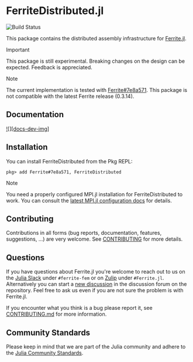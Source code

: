 # FerriteDistributed.jl

![Build Status](https://github.com/termi-official/FerriteDistributed.jl/actions/workflows/CI.yml/badge.svg?branch=main)

This package contains the distributed assembly infrastructure for [Ferrite.jl](https://github.com/Ferrite-FEM/Ferrite.jl).

> [!IMPORTANT]
> This package is still experimental. Breaking changes on the design can be expected. Feedback is appreciated.

> [!NOTE]
> The current implementation is tested with [Ferrite#7e8a571](https://github.com/Ferrite-FEM/Ferrite.jl/commit/7e8a57150738094bb951d6e672fdeed205d0a1ff). This package is not compatible with the latest Ferrite release (0.3.14).

## Documentation

[![][docs-dev-img]][docs-dev-url]

## Installation
You can install FerriteDistributed from the Pkg REPL:
```
pkg> add Ferrite#7e8a571, FerriteDistributed
```

> [!NOTE]
> You need a properly configured MPI.jl installation for FerriteDistributed to work. You can consult
> the [latest MPI.jl configuration docs](mpi-config-docs) for details.

## Contributing

Contributions in all forms (bug reports, documentation, features, suggestions, ...) are very
welcome. See [CONTRIBUTING](CONTRIBUTING.md) for more details.

## Questions

If you have questions about Ferrite.jl you're welcome to reach out to us on the [Julia
Slack][julia-slack] under `#ferrite-fem` or on [Zulip][julia-zulip] under `#Ferrite.jl`.
Alternatively you can start a [new discussion][gh-discussion] in the discussion forum on the
repository. Feel free to ask us even if you are not sure the problem is with Ferrite.jl.

If you encounter what you think is a bug please report it, see
[CONTRIBUTING.md](CONTRIBUTING.md#reporting-issues) for more information.

## Community Standards

Please keep in mind that we are part of the Julia community and adhere to the
[Julia Community Standards][standards].




[docs-dev-url]: http://ferrite-fem.github.io/FerriteDistributed.jl/
[mpi-config-docs]: https://juliaparallel.org/MPI.jl/latest/configuration/
[standards]: https://julialang.org/community/standards/
[julia-slack]: https://julialang.org/slack/
[julia-zulip]: https://julialang.zulipchat.com/
[gh-discussion]: https://github.com/Ferrite-FEM/FerriteDistributed.jl/discussions/new
